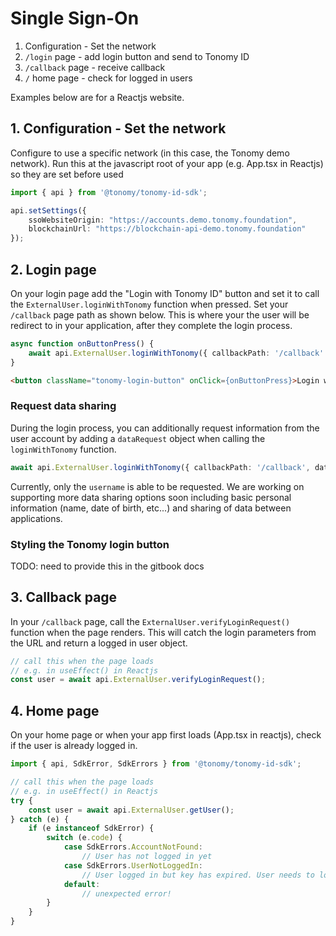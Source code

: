 # Single Sign-On

1. Configuration - Set the network
2. `/login` page - add login button and send to Tonomy ID
3. `/callback` page - receive callback
4. `/` home page - check for logged in users

Examples below are for a Reactjs website.

## 1. Configuration - Set the network

Configure to use a specific network (in this case, the Tonomy demo network). Run this at the javascript root of your app (e.g. App.tsx in Reactjs) so they are set before used

```typescript
import { api } from '@tonomy/tonomy-id-sdk';

api.setSettings({
    ssoWebsiteOrigin: "https://accounts.demo.tonomy.foundation",
    blockchainUrl: "https://blockchain-api-demo.tonomy.foundation"
});
```

## 2. Login page

On your login page add the "Login with Tonomy ID" button and set it to call the `ExternalUser.loginWithTonomy` function when pressed. Set your `/callback` page path as shown below. This is where your  the user will be redirect to in your application, after they complete the login process.

```typescript
async function onButtonPress() {
    await api.ExternalUser.loginWithTonomy({ callbackPath: '/callback' });
}
```

```html
<button className="tonomy-login-button" onClick={onButtonPress}>Login with Tonomy ID</button>
```

### Request data sharing

During the login process, you can additionally request information from the user account by adding a `dataRequest` object when calling the `loginWithTonomy` function.

```typescript
await api.ExternalUser.loginWithTonomy({ callbackPath: '/callback', dataRequest: { username: true } });
```

Currently, only the `username` is able to be requested. We are working on supporting more data sharing options soon including basic personal information (name, date of birth, etc...) and sharing of data between applications.

### Styling the Tonomy login button

TODO: need to provide this in the gitbook docs

## 3. Callback page

In your `/callback` page, call the `ExternalUser.verifyLoginRequest()` function when the page renders. This will catch the login parameters from the URL and return a logged in user object.

```typescript
// call this when the page loads
// e.g. in useEffect() in Reactjs
const user = await api.ExternalUser.verifyLoginRequest();
```

## 4. Home page

On your home page or when your app first loads (App.tsx in reactjs), check if the user is already logged in.

```typescript
import { api, SdkError, SdkErrors } from '@tonomy/tonomy-id-sdk';

// call this when the page loads
// e.g. in useEffect() in Reactjs
try {
    const user = await api.ExternalUser.getUser();
} catch (e) {
    if (e instanceof SdkError) {
        switch (e.code) {
            case SdkErrors.AccountNotFound:
                // User has not logged in yet
            case SdkErrors.UserNotLoggedIn:
                // User logged in but key has expired. User needs to login again
            default:
                // unexpected error!
        }
    }
}
```
